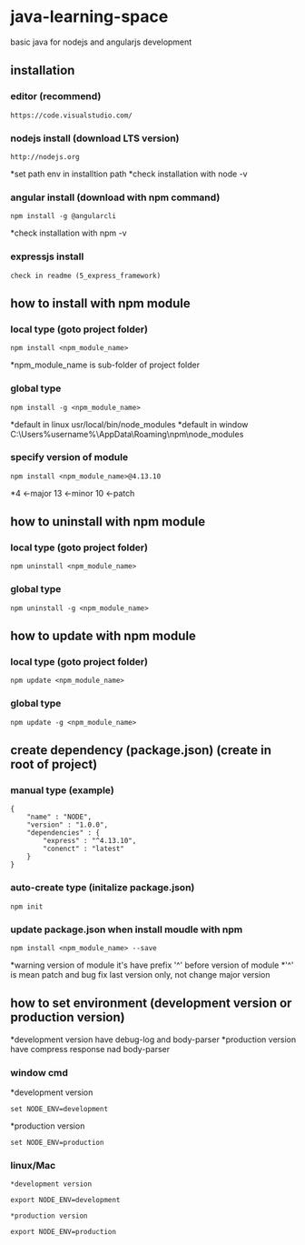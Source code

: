 # java-learning-space
basic java for nodejs and angularjs development

## installation
### editor (recommend)

    https://code.visualstudio.com/

### nodejs install (download LTS version)
   
    http://nodejs.org
    
   *set path env in installtion path
   *check installation with node -v

### angular install (download with npm command)
    
    npm install -g @angularcli
    
   *check installation with npm -v

### expressjs install 

    check in readme (5_express_framework)

## how to install with npm module
### local type (goto project folder)

    npm install <npm_module_name>

   *npm_module_name is sub-folder of project folder

### global type 

    npm install -g <npm_module_name>

   *default in linux usr/local/bin/node_modules
   *default in window C:\Users\%username%\AppData\Roaming\npm\node_modules

### specify version of module
    
    npm install <npm_module_name>@4.13.10

   *4 <-major 13 <-minor 10 <-patch

## how to uninstall with npm module
### local type (goto project folder)

    npm uninstall <npm_module_name>

### global type 

    npm uninstall -g <npm_module_name>

## how to update with npm module
### local type (goto project folder)

    npm update <npm_module_name>

### global type 

    npm update -g <npm_module_name>

## create dependency (package.json) (create in root of project)
### manual type (example)

    {
        "name" : "NODE",
        "version" : "1.0.0",
        "dependencies" : {
            "express" : "^4.13.10",
            "conenct" : "latest"
        }
    }

### auto-create type (initalize package.json)
    
    npm init

### update package.json when install moudle with npm

    npm install <npm_module_name> --save

   *warning version of module it's have prefix '^' before version of module
   *'^' is mean patch and bug fix last version only, not change major version

## how to set environment (development version or production version)

   *development version have debug-log and body-parser
   *production version have compress response nad body-parser

### window cmd
    
   *development version

    set NODE_ENV=development

   *production version

    set NODE_ENV=production

### linux/Mac

    *development version

    export NODE_ENV=development

    *production version

    export NODE_ENV=production